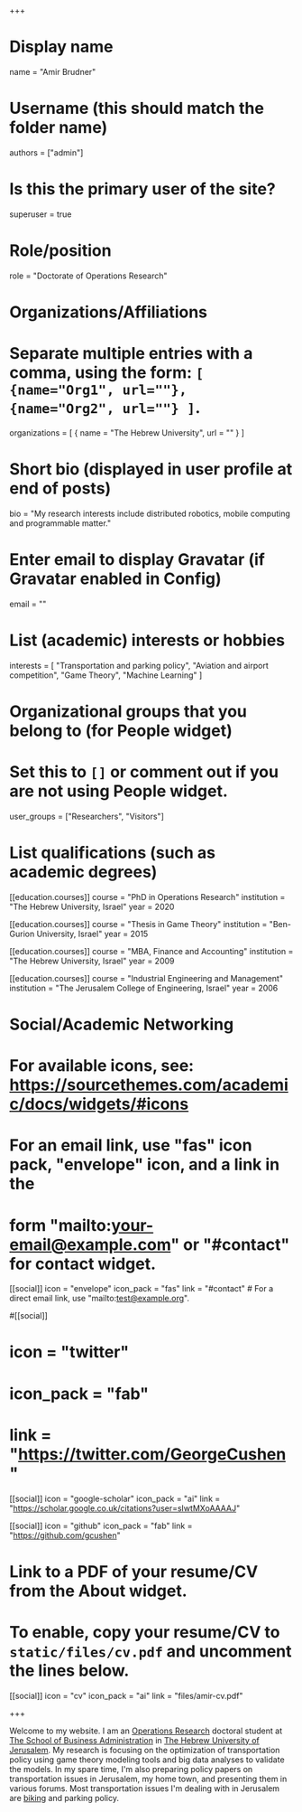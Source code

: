 +++
# Display name
name = "Amir Brudner"

# Username (this should match the folder name)
authors = ["admin"]

# Is this the primary user of the site?
superuser = true

# Role/position
role = "Doctorate of Operations Research"

# Organizations/Affiliations
#   Separate multiple entries with a comma, using the form: `[ {name="Org1", url=""}, {name="Org2", url=""} ]`.
organizations = [ { name = "The Hebrew University", url = "" } ]

# Short bio (displayed in user profile at end of posts)
bio = "My research interests include distributed robotics, mobile computing and programmable matter."

# Enter email to display Gravatar (if Gravatar enabled in Config)
email = ""

# List (academic) interests or hobbies
interests = [
  "Transportation and parking policy",
  "Aviation and airport competition",
  "Game Theory",
  "Machine Learning"
]

# Organizational groups that you belong to (for People widget)
#   Set this to `[]` or comment out if you are not using People widget.
user_groups = ["Researchers", "Visitors"]

# List qualifications (such as academic degrees)
[[education.courses]]
  course = "PhD in Operations Research"
  institution = "The Hebrew University, Israel"
  year = 2020

[[education.courses]]
  course = "Thesis in Game Theory"
  institution = "Ben-Gurion University, Israel"
  year = 2015

[[education.courses]]
  course = "MBA, Finance and Accounting"
  institution = "The Hebrew University, Israel"
  year = 2009

[[education.courses]]
  course = "Industrial Engineering and Management"
  institution = "The Jerusalem College of Engineering, Israel"
  year = 2006

# Social/Academic Networking
# For available icons, see: https://sourcethemes.com/academic/docs/widgets/#icons
#   For an email link, use "fas" icon pack, "envelope" icon, and a link in the
#   form "mailto:your-email@example.com" or "#contact" for contact widget.

[[social]]
  icon = "envelope"
  icon_pack = "fas"
  link = "#contact"  # For a direct email link, use "mailto:test@example.org".

#[[social]]
#  icon = "twitter"
#  icon_pack = "fab"
#  link = "https://twitter.com/GeorgeCushen"

[[social]]
  icon = "google-scholar"
  icon_pack = "ai"
  link = "https://scholar.google.co.uk/citations?user=sIwtMXoAAAAJ"

[[social]]
  icon = "github"
  icon_pack = "fab"
  link = "https://github.com/gcushen"


# Link to a PDF of your resume/CV from the About widget.
# To enable, copy your resume/CV to `static/files/cv.pdf` and uncomment the lines below.
[[social]]
  icon = "cv"
  icon_pack = "ai"
  link = "files/amir-cv.pdf"

+++

Welcome to my website. I am an [Operations Research](http://bschool.huji.ac.il/en/Faculty_%26amp%3B_Research/Academic_Departments#or) doctoral student at [The School of Business Administration](http://bschool.huji.ac.il/en) in [The Hebrew University of Jerusalem](https://new.huji.ac.il/en). My research is focusing on the optimization of transportation policy using game theory modeling tools and big data analyses to validate the models. In my spare time, I'm also preparing policy papers on transportation issues in Jerusalem, my home town, and presenting them in various forums. Most transportation issues I'm dealing with in Jerusalem are [biking](project/bicycle-shared-infrastructure/) and parking policy.

